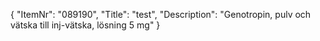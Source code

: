 {
  "ItemNr": "089190",
  "Title": "test",
  "Description": "Genotropin, pulv och vätska till inj-vätska, lösning 5 mg"
}